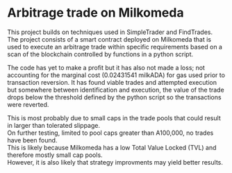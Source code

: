 # Arbitrage trade on Milkomeda

This project builds on techniques used in SimpleTrader and FindTrades.  
The project consists of a smart contract deployed on Milkomeda that is used to execute an arbitrage trade within specific requirements based on a scan of the blockchain controlled by functions in a python script.

The code has yet to make a profit but it has also not made a loss; not accounting for the marginal cost (0.02431541 milkADA) for gas used prior to transaction reversion. It has found viable trades and attempted execution but somewhere between identification and execution, the value of the trade drops below the threshold defined by the python script so the transactions were reverted.

This is most probably due to small caps in the trade pools that could result in larger than tolerated slippage.  
On further testing, limited to pool caps greater than A100,000, no trades have been found.  
This is likely because Milkomeda has a low Total Value Locked (TVL) and therefore mostly small cap pools.  
However, it is also likely that strategy improvments may yield better results.
